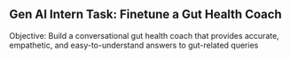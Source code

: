 ## Gen AI Intern Task: Finetune a Gut Health Coach


Objective: Build a conversational gut health coach that provides accurate, empathetic, and easy-to-understand answers to gut-related queries
